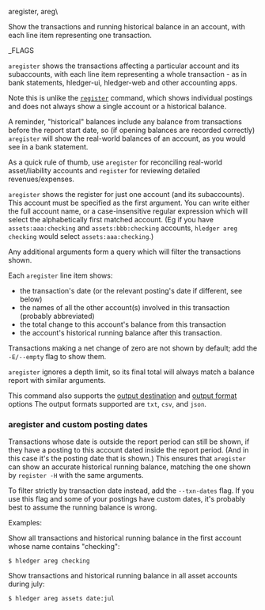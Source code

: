 aregister, areg\

Show the transactions and running historical balance in an account,
with each line item representing one transaction.

_FLAGS

`aregister` shows the transactions affecting a particular account and
its subaccounts, with each line item representing a whole transaction -
as in bank statements, hledger-ui, hledger-web and other accounting apps.

Note this is unlike the [`register`](#register) command, 
which shows individual postings
and does not always show a single account or a historical balance.

A reminder, "historical" balances include any balance from transactions 
before the report start date, so (if opening balances are recorded correctly)
`aregister` will show the real-world balances of an account, as you would see
in a bank statement.

As a quick rule of thumb,
use `aregister` for reconciling real-world asset/liability accounts
and `register` for reviewing detailed revenues/expenses.

`aregister` shows the register for just one account (and its subaccounts).
This account must be specified as the first argument. You can write either
the full account name, or a case-insensitive regular expression which will 
select the alphabetically first matched account.
(Eg if you have `assets:aaa:checking` and `assets:bbb:checking` accounts,
`hledger areg checking` would select `assets:aaa:checking`.)

Any additional arguments form a query which will filter the
transactions shown.

Each `aregister` line item shows:

- the transaction's date (or the relevant posting's date if different, see below)
- the names of all the other account(s) involved in this transaction (probably abbreviated)
- the total change to this account's balance from this transaction
- the account's historical running balance after this transaction.

Transactions making a net change of zero are not shown by default;
add the `-E/--empty` flag to show them.

`aregister` ignores a depth limit, so its final total will always match a balance report with similar arguments.

This command also supports the
[output destination](hledger.html#output-destination) and
[output format](hledger.html#output-format) options
The output formats supported are `txt`, `csv`, and `json`.

### aregister and custom posting dates

Transactions whose date is outside the report period can still be
shown, if they have a posting to this account dated inside the report
period. (And in this case it's the posting date that is shown.) 
This ensures that `aregister` can show an accurate historical running
balance, matching the one shown by `register -H` with the same
arguments.

To filter strictly by transaction date instead, add the `--txn-dates`
flag. If you use this flag and some of your postings have custom
dates, it's probably best to assume the running balance is wrong.

Examples:

Show all transactions and historical running balance in the first
account whose name contains "checking":
```shell
$ hledger areg checking
```

Show transactions and historical running balance in all asset accounts
during july:
```shell
$ hledger areg assets date:jul
```
